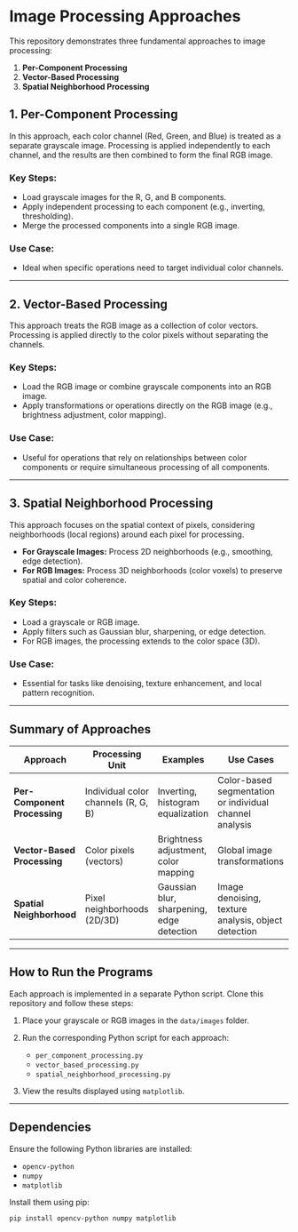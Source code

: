 # Image Processing Approaches

This repository demonstrates three fundamental approaches to image processing: 

1. **Per-Component Processing**
2. **Vector-Based Processing**
3. **Spatial Neighborhood Processing**

## 1. Per-Component Processing

In this approach, each color channel (Red, Green, and Blue) is treated as a separate grayscale image. Processing is applied independently to each channel, and the results are then combined to form the final RGB image.

### **Key Steps:**
- Load grayscale images for the R, G, and B components.
- Apply independent processing to each component (e.g., inverting, thresholding).
- Merge the processed components into a single RGB image.

### **Use Case:**
- Ideal when specific operations need to target individual color channels.

---

## 2. Vector-Based Processing

This approach treats the RGB image as a collection of color vectors. Processing is applied directly to the color pixels without separating the channels.

### **Key Steps:**
- Load the RGB image or combine grayscale components into an RGB image.
- Apply transformations or operations directly on the RGB image (e.g., brightness adjustment, color mapping).

### **Use Case:**
- Useful for operations that rely on relationships between color components or require simultaneous processing of all components.

---

## 3. Spatial Neighborhood Processing

This approach focuses on the spatial context of pixels, considering neighborhoods (local regions) around each pixel for processing. 

- **For Grayscale Images:** Process 2D neighborhoods (e.g., smoothing, edge detection).
- **For RGB Images:** Process 3D neighborhoods (color voxels) to preserve spatial and color coherence.

### **Key Steps:**
- Load a grayscale or RGB image.
- Apply filters such as Gaussian blur, sharpening, or edge detection.
- For RGB images, the processing extends to the color space (3D).

### **Use Case:**
- Essential for tasks like denoising, texture enhancement, and local pattern recognition.

---

## Summary of Approaches

| **Approach**               | **Processing Unit**    | **Examples**                                | **Use Cases**                                           |
|-----------------------------|------------------------|---------------------------------------------|--------------------------------------------------------|
| **Per-Component Processing** | Individual color channels (R, G, B) | Inverting, histogram equalization            | Color-based segmentation or individual channel analysis |
| **Vector-Based Processing**  | Color pixels (vectors) | Brightness adjustment, color mapping         | Global image transformations                           |
| **Spatial Neighborhood**     | Pixel neighborhoods (2D/3D) | Gaussian blur, sharpening, edge detection    | Image denoising, texture analysis, object detection    |

---

## How to Run the Programs

Each approach is implemented in a separate Python script. Clone this repository and follow these steps:

1. Place your grayscale or RGB images in the `data/images` folder.
2. Run the corresponding Python script for each approach:
   - `per_component_processing.py`
   - `vector_based_processing.py`
   - `spatial_neighborhood_processing.py`

3. View the results displayed using `matplotlib`.

---

## Dependencies

Ensure the following Python libraries are installed:
- `opencv-python`
- `numpy`
- `matplotlib`

Install them using pip:
```bash
pip install opencv-python numpy matplotlib
```